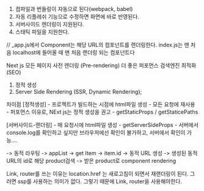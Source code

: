 1. 컴파일과 번들링이 자동으로 된다(webpack, babel)
2. 자동 리플레쉬 기능으로 수정하면 화면에 바로 반영된다.
3. 서버사이드 렌더링이 지원된다.
4. 스태틱 파일을 지원한다.


//
_app.js에서 Component는 해당 URL의 컴포넌트를 랜더링한다.
index.js는 맨 처음 localhost에 들어올 때 맨 처음 랜더링 되는 컴포넌트다



Next js 모든 페이지 사전 렌더링 (Pre-rendering)
더 좋은 퍼포먼스
검색엔진 최적화(SEO)

1. 정적 생성
2. Server Side Rendering (SSR, Dynamic Rendering);

차이점
 [정적생성]
    - 프로젝트가 빌드하는 시점에 html파일 생성
    - 모든 요청에 재사용
    - 퍼포먼스 이유로, NExt js는 정적 생성을 권고
    - getStaticProps / getStaticePaths

 [서버사이드-랜더링]
    - 매 요청시에 html파일 생성
    - getServerSideProps
    - 서버에서 console.log를 확인하고 싶지만 브라우저에선 확인이 불가하고, 서버에서 확인이 가능....



-> 동적 라우팅
-> appList -> get Item -> item.id -> 동적 URL 생성 -> 생성된 동적 URL의 id로 해당 product검색 -> 받은 product로 component rendering


Link, router를 쓰는 이유는
location.href 는 새로고침이 되면서 재랜더링이 된다. 그러면 ssp를 사용하는 의미가 없다.
그렇기 때문에 Link, router을 사용해야한다.